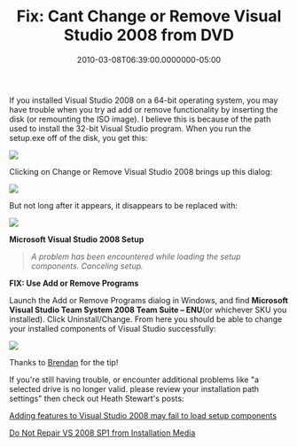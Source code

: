 ﻿---
title: "Fix: Cant Change or Remove Visual Studio 2008 from DVD"
date: "2010-03-08T06:39:00.0000000-05:00"
description: If you installed Visual Studio 2008 on a 64-bit operating system,
featuredImage: /img/default-post-image.jpg
---

If you installed Visual Studio 2008 on a 64-bit operating system, you may have trouble when you try ad add or remove functionality by inserting the disk (or remounting the ISO image). I believe this is because of the path used to install the 32-bit Visual Studio program. When you run the setup.exe off of the disk, you get this:

![](/img/change-or-remove.png)

Clicking on Change or Remove Visual Studio 2008 brings up this dialog:

![](/img/change-or-remove2.png)

But not long after it appears, it disappears to be replaced with:

![](/img/change-or-remove3.png)

**Microsoft Visual Studio 2008 Setup**

> *A problem has been encountered while loading the setup components. Canceling setup.*

**FIX: Use Add or Remove Programs**

Launch the Add or Remove Programs dialog in Windows, and find **Microsoft Visual Studio Team System 2008 Team Suite – ENU**(or whichever SKU you installed). Click Uninstall/Change. From here you should be able to change your installed components of Visual Studio successfully:

![](/img/change-or-remove4.png)

Thanks to [Brendan](http://brendan.enrick.com/) for the tip!

If you're still having trouble, or encounter additional problems like "a selected drive is no longer valid. please review your installation path settings" then check out Heath Stewart's posts:

[Adding features to Visual Studio 2008 may fail to load setup components](http://blogs.msdn.com/heaths/archive/2008/10/06/adding-features-to-visual-studio-2008-may-fail-to-load-setup-components.aspx)

[Do Not Repair VS 2008 SP1 from Installation Media](http://blogs.msdn.com/heaths/archive/2008/08/20/do-not-repair-vs-2008-sp1-from-installation-media.aspx)

